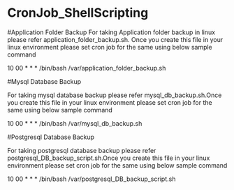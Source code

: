 # CronJob_ShellScripting

#Application Folder Backup
For taking Application folder backup in linux please refer application_folder_backup.sh. Once you create this file in your linux environment please set cron job for the same using below sample command 

10 00 * * * /bin/bash /var/application_folder_backup.sh

#Mysql Database Backup 

For taking mysql database backup please refer mysql_db_backup.sh.Once you create this file in your linux environment please set cron job for the same using below sample command

10 00 * * * /bin/bash /var/mysql_db_backup.sh


#Postgresql Database Backup 

For taking postgresql database backup please refer postgresql_DB_backup_script.sh.Once you create this file in your linux environment please set cron job for the same using below sample command

10 00 * * * /bin/bash /var/postgresql_DB_backup_script.sh

